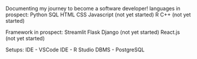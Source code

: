 Documenting my journey to become a software developer!
languages in prospect: 
  Python
  SQL
  HTML
  CSS
  Javascript (not yet started)
  R
  C++ (not yet started)
 
Framework in prospect:
  Streamlit
  Flask
  Django (not yet started)
  React.js (not yet started)
  
 
 Setups:
  IDE - VSCode
  IDE - R Studio
  DBMS - PostgreSQL
  
